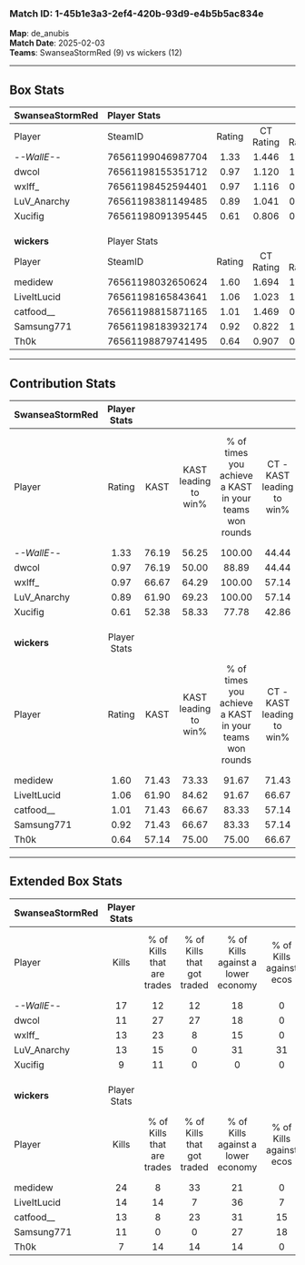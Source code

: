 ### Match ID: 1-45b1e3a3-2ef4-420b-93d9-e4b5b5ac834e  
**Map**: de_anubis  
**Match Date**: 2025-02-03  
**Teams**: SwanseaStormRed (9) vs wickers (12)  

---  

## Box Stats  

| **SwanseaStormRed** | Player Stats      |        |           |          |       |       |       |         |        |      |     |
| :- | :- | :-: | :-: | :-: | :-: | :-: | :-: | :-: | :-: | :-: | :-: |
| Player              | SteamID           | Rating | CT Rating | T Rating | KAST  |  ADR  | Kills | Assists | Deaths | K/D  | HS% |
| -_-WallE-_-         | 76561199046987704 |  1.33  |   1.446   |  1.299   | 76.19 | 85.2  |  17   |    5    |   11   | 1.55 | 35  |
| dwcol               | 76561198155351712 |  0.97  |   1.120   |  1.059   | 76.19 | 69.1  |  11   |    8    |   14   | 0.79 | 54  |
| wxlff_              | 76561198452594401 |  0.97  |   1.116   |  0.926   | 66.67 | 71.7  |  13   |    2    |   14   | 0.93 | 23  |
| LuV_Anarchy         | 76561198381149485 |  0.89  |   1.041   |  0.911   | 61.90 | 70.6  |  13   |    4    |   16   | 0.81 | 38  |
| Xucifig             | 76561198091395445 |  0.61  |   0.806   |  0.667   | 52.38 | 53.4  |   9   |    2    |   15   | 0.60 | 66  |
|                     |                   |        |           |          |       |       |       |         |        |      |     |
|                     |                   |        |           |          |       |       |       |         |        |      |     |
|                     |                   |        |           |          |       |       |       |         |        |      |     |
| **wickers**         | Player Stats      |        |           |          |       |       |       |         |        |      |     |
| Player              | SteamID           | Rating | CT Rating | T Rating | KAST  |  ADR  | Kills | Assists | Deaths | K/D  | HS% |
| medidew             | 76561198032650624 |  1.60  |   1.694   |  1.547   | 71.43 | 117.4 |  24   |    2    |   14   | 1.71 | 33  |
| LiveItLucid         | 76561198165843641 |  1.06  |   1.023   |  1.121   | 61.90 | 73.1  |  14   |    3    |   11   | 1.27 | 42  |
| catfood__           | 76561198815871165 |  1.01  |   1.469   |  0.787   | 71.43 | 60.6  |  13   |    1    |   12   | 1.08 | 76  |
| Samsung771          | 76561198183932174 |  0.92  |   0.822   |  1.212   | 71.43 | 71.1  |  11   |    7    |   15   | 0.73 | 45  |
| Th0k                | 76561198879741495 |  0.64  |   0.907   |  0.579   | 57.14 | 50.6  |   7   |    4    |   12   | 0.58 | 71  |
---  

## Contribution Stats  

| **SwanseaStormRed** | Player Stats |       |                      |                                                        |                           |                                                             |                          |                                                            |
| :- | :-: | :-: | :-: | :-: | :-: | :-: | :-: | :-: |
| Player              |    Rating    | KAST  | KAST leading to win% | % of times you achieve a KAST in your teams won rounds | CT - KAST leading to win% | CT - % of times you achieve a KAST in your teams won rounds | T - KAST leading to win% | T - % of times you achieve a KAST in your teams won rounds |
| -_-WallE-_-         |     1.33     | 76.19 |        56.25         |                         100.00                         |           44.44           |                           100.00                            |          71.43           |                           100.00                           |
| dwcol               |     0.97     | 76.19 |        50.00         |                         88.89                          |           44.44           |                           100.00                            |          57.14           |                           80.00                            |
| wxlff_              |     0.97     | 66.67 |        64.29         |                         100.00                         |           57.14           |                           100.00                            |          71.43           |                           100.00                           |
| LuV_Anarchy         |     0.89     | 61.90 |        69.23         |                         100.00                         |           57.14           |                           100.00                            |          83.33           |                           100.00                           |
| Xucifig             |     0.61     | 52.38 |        58.33         |                         77.78                          |           42.86           |                            75.00                            |          80.00           |                           80.00                            |
|                     |              |       |                      |                                                        |                           |                                                             |                          |                                                            |
|                     |              |       |                      |                                                        |                           |                                                             |                          |                                                            |
|                     |              |       |                      |                                                        |                           |                                                             |                          |                                                            |
| **wickers**         | Player Stats |       |                      |                                                        |                           |                                                             |                          |                                                            |
| Player              |    Rating    | KAST  | KAST leading to win% | % of times you achieve a KAST in your teams won rounds | CT - KAST leading to win% | CT - % of times you achieve a KAST in your teams won rounds | T - KAST leading to win% | T - % of times you achieve a KAST in your teams won rounds |
| medidew             |     1.60     | 71.43 |        73.33         |                         91.67                          |           71.43           |                           100.00                            |          75.00           |                           85.71                            |
| LiveItLucid         |     1.06     | 61.90 |        84.62         |                         91.67                          |           66.67           |                            80.00                            |          100.00          |                           100.00                           |
| catfood__           |     1.01     | 71.43 |        66.67         |                         83.33                          |           57.14           |                            80.00                            |          75.00           |                           85.71                            |
| Samsung771          |     0.92     | 71.43 |        66.67         |                         83.33                          |           57.14           |                            80.00                            |          75.00           |                           85.71                            |
| Th0k                |     0.64     | 57.14 |        75.00         |                         75.00                          |           66.67           |                            80.00                            |          83.33           |                           71.43                            |
---  

## Extended Box Stats  

| **SwanseaStormRed** | Player Stats |                            |                            |                                    |                         |                              |                                 |        |                             |                                     |                          |                               |                            |
| :- | :-: | :-: | :-: | :-: | :-: | :-: | :-: | :-: | :-: | :-: | :-: | :-: | :-: |
| Player              |    Kills     | % of Kills that are trades | % of Kills that got traded | % of Kills against a lower economy | % of Kills against ecos | % of Kills that are flawless | % of Kills that are close duels | Deaths | % of Deaths that get traded | % of Deaths against a lower economy | % of Deaths against ecos | % of Deaths that are flawless | % of Deaths that are close |
| -_-WallE-_-         |      17      |             12             |             12             |                 18                 |            0            |              65              |                0                |   11   |              9              |                  9                  |            0             |              45               |             9              |
| dwcol               |      11      |             27             |             27             |                 18                 |            0            |              27              |                9                |   14   |             36              |                 14                  |            0             |              57               |             7              |
| wxlff_              |      13      |             23             |             8              |                 15                 |            0            |              77              |                8                |   14   |              7              |                  7                  |            0             |              79               |             7              |
| LuV_Anarchy         |      13      |             15             |             0              |                 31                 |           31            |              69              |                0                |   16   |             19              |                 19                  |            0             |              63               |             6              |
| Xucifig             |      9       |             11             |             0              |                 0                  |            0            |              67              |               11                |   15   |             20              |                 27                  |            7             |              67               |             7              |
|                     |              |                            |                            |                                    |                         |                              |                                 |        |                             |                                     |                          |                               |                            |
|                     |              |                            |                            |                                    |                         |                              |                                 |        |                             |                                     |                          |                               |                            |
|                     |              |                            |                            |                                    |                         |                              |                                 |        |                             |                                     |                          |                               |                            |
| **wickers**         | Player Stats |                            |                            |                                    |                         |                              |                                 |        |                             |                                     |                          |                               |                            |
| Player              |    Kills     | % of Kills that are trades | % of Kills that got traded | % of Kills against a lower economy | % of Kills against ecos | % of Kills that are flawless | % of Kills that are close duels | Deaths | % of Deaths that get traded | % of Deaths against a lower economy | % of Deaths against ecos | % of Deaths that are flawless | % of Deaths that are close |
| medidew             |      24      |             8              |             33             |                 21                 |            0            |              75              |                0                |   14   |              0              |                 29                  |            0             |              64               |             7              |
| LiveItLucid         |      14      |             14             |             7              |                 36                 |            7            |              64              |                0                |   11   |              0              |                 18                  |            0             |              45               |             9              |
| catfood__           |      13      |             8              |             23             |                 31                 |           15            |              62              |               15                |   12   |              0              |                 25                  |            0             |              67               |             8              |
| Samsung771          |      11      |             0              |             0              |                 27                 |           18            |              55              |                9                |   15   |             20              |                 27                  |            0             |              60               |             0              |
| Th0k                |      7       |             14             |             14             |                 14                 |            0            |              29              |               29                |   12   |             25              |                 25                  |            0             |              67               |             0              |
